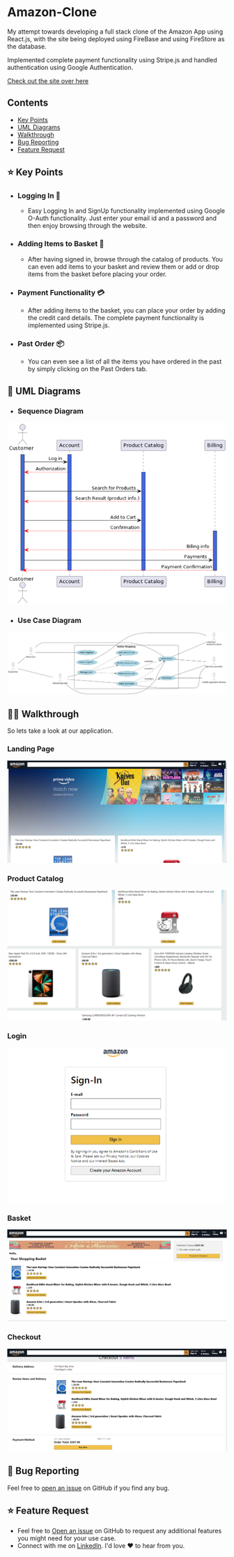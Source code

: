 # Amazon-Clone
My attempt towards developing a full stack clone of the Amazon App using React.js, with the site being deployed using FireBase and using FireStore as the database.

Implemented complete payment functionality using Stripe.js and handled authentication using Google Authentication.

[Check out the site over here](https://clone-6f35b.web.app/)   


## Contents ##

- [Key Points](#key-points)
- [UML Diagrams](#uml)
- [Walkthrough](#walkthrough)
- [Bug Reporting](#bug)
- [Feature Request](#feature-request)


<a id="key-points"></a>

## ⭐ Key Points
- ### Logging In 🚪
  - Easy Logging In and SignUp functionality implemented using Google O-Auth functionality. Just enter your email id and a password and then enjoy browsing through the website. 
- ### Adding Items to Basket 🧺
  - After having signed in, browse through the catalog of products. You can even add items to your basket and review them or add or drop items from the basket before placing your order.
- ### Payment Functionality 💳
  - After adding items to the basket, you can place your order by adding the credit card details. The complete payment functionality is implemented using Stripe.js.
- ### Past Order 📦
  - You can even see a list of all the items you have ordered in the past by simply clicking on the Past Orders tab.

<a id="uml"></a>

## 📝 UML Diagrams

- ### Sequence Diagram
![](https://github.com/saksham117/18103048_Software_Testing/blob/main/Assignment1_UML_Diagrams/18103048_Sequence_Diagram_Amazon_Clone.png)
  
- ### Use Case Diagram
![](https://github.com/saksham117/18103048_Software_Testing/blob/main/Assignment1_UML_Diagrams/18103048_UseCase_Diagram_Amazon_Clone.png)


<a id="walkthrough"></a>

## 🚶‍♀️ Walkthrough 

So lets take a look at our application.

### Landing Page
![](https://github.com/saksham117/amazon-clone/blob/main/Screenshots/landing_page.png)


### Product Catalog
![](https://github.com/saksham117/amazon-clone/blob/main/Screenshots/product_catalog.png)


### Login
![](https://github.com/saksham117/amazon-clone/blob/main/Screenshots/login_page.png)


### Basket
![](https://github.com/saksham117/amazon-clone/blob/main/Screenshots/basket.png)


### Checkout
![](https://github.com/saksham117/amazon-clone/blob/main/Screenshots/checkout.png)




  
<a id="bug"></a>

## 🐛 Bug Reporting

Feel free to [open an issue](https://github.com/saksham117/amazon-clone/issues) on GitHub if you find any bug.

<a id="feature-request"></a>

## ⭐ Feature Request

- Feel free to [Open an issue](https://github.com/saksham117/amazon-clone/issues) on GitHub to request any additional features you might need for your use case.
- Connect with me on [LinkedIn](https://www.linkedin.com/in/saksham-basandrai117/). I'd love ❤️️ to hear from you.
  
  

  
 

  


